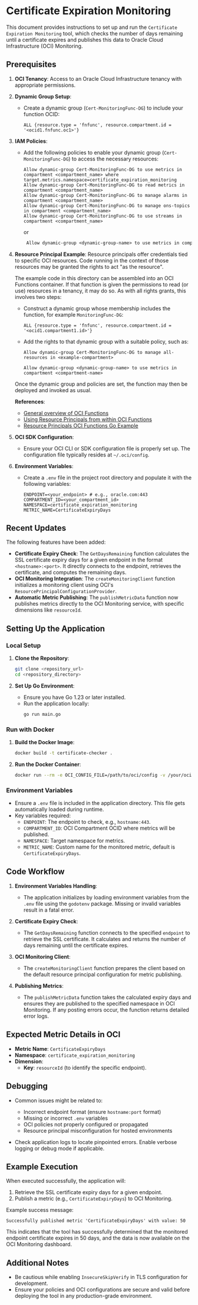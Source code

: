 # Certificate Expiration Monitoring

This document provides instructions to set up and run the `Certificate Expiration Monitoring` tool, which checks the number of days remaining until a certificate expires and publishes this data to Oracle Cloud Infrastructure (OCI) Monitoring.

## Prerequisites

1. **OCI Tenancy**: Access to an Oracle Cloud Infrastructure tenancy with appropriate permissions.
2. **Dynamic Group Setup**:
    - Create a dynamic group (`Cert-MonitoringFunc-DG`) to include your function OCID:
      ```text
      ALL {resource.type = 'fnfunc', resource.compartment.id = '<ocid1.fnfunc.oc1>'}
      ```
      
3. **IAM Policies**:
    - Add the following policies to enable your dynamic group (`Cert-MonitoringFunc-DG`) to access the necessary resources:
      ```text
      Allow dynamic-group Cert-MonitoringFunc-DG to use metrics in compartment <compartment_name> where target.metrics.namespace=certificate_expiration_monitoring
      Allow dynamic-group Cert-MonitoringFunc-DG to read metrics in compartment <compartment_name>
      Allow dynamic-group Cert-MonitoringFunc-DG to manage alarms in compartment <compartment_name>
      Allow dynamic-group Cert-MonitoringFunc-DG to manage ons-topics in compartment <compartment_name>
      Allow dynamic-group Cert-MonitoringFunc-DG to use streams in compartment <compartment_name>
      ```
      or
      ```txt
       Allow dynamic-group <dynamic-group-name> to use metrics in compartment <compartment-name>
      ```

4. **Resource Principal Example**:
   Resource principals offer credentials tied to specific OCI resources. Code running in the context of those resources may be granted the rights to act "as the resource".

   The example code in this directory can be assembled into an OCI Functions container. If that function is given the permissions to read (or use) resources in a tenancy, it may do so. As with all rights grants, this involves two steps:

    - Construct a dynamic group whose membership includes the function, for example  `MonitoringFunc-DG`:
      ```text
      ALL {resource.type = 'fnfunc', resource.compartment.id = '<ocid1.compartment1.id>'}
      ```
    - Add the rights to that dynamic group with a suitable policy, such as:
      ```text
      Allow dynamic-group Cert-MonitoringFunc-DG to manage all-resources in <example-compartment>
      
      Allow dynamic-group <dynamic-group-name> to use metrics in compartment <compartment-name>
      ```

   Once the dynamic group and policies are set, the function may then be deployed and invoked as usual.

   **References**:
    - [General overview of OCI Functions](https://docs.oracle.com/en-us/iaas/Content/Functions/Concepts/functionsconcepts.htm)
    - [Using Resource Principals from within OCI Functions](https://docs.oracle.com/en-us/iaas/Content/Functions/Tasks/functionsaccessingotherresources.htm)
    - [Resource Principals OCI Functions Go Example](https://github.com/oracle/oci-go-sdk/tree/master/example/example_resource_principal_function)

5. **OCI SDK Configuration**:
    - Ensure your OCI CLI or SDK configuration file is properly set up. The configuration file typically resides at `~/.oci/config`.

6. **Environment Variables**:
    - Create a `.env` file in the project root directory and populate it with the following variables:
      ```env
      ENDPOINT=<your_endpoint> # e.g., oracle.com:443
      COMPARTMENT_ID=<your_compartment_id>
      NAMESPACE=certificate_expiration_monitoring
      METRIC_NAME=CertificateExpiryDays
      ```

## Recent Updates

The following features have been added:

- **Certificate Expiry Check**: The `GetDaysRemaining` function calculates the SSL certificate expiry days for a given endpoint in the format `<hostname>:<port>`. It directly connects to the endpoint, retrieves the certificate, and computes the remaining days.
- **OCI Monitoring Integration**: The `createMonitoringClient` function initializes a monitoring client using OCI's `ResourcePrincipalConfigurationProvider`.
- **Automatic Metric Publishing**: The `publishMetricData` function now publishes metrics directly to the OCI Monitoring service, with specific dimensions like `resourceId`.

## Setting Up the Application

### Local Setup

1. **Clone the Repository**:
   ```bash
   git clone <repository_url>
   cd <repository_directory>
   ```

2. **Set Up Go Environment**:
    - Ensure you have Go 1.23 or later installed.
    - Run the application locally:
      ```bash
      go run main.go
      ```

### Run with Docker

1. **Build the Docker Image**:
   ```bash
   docker build -t certificate-checker .
   ```

2. **Run the Docker Container**:
   ```bash
   docker run --rm -e OCI_CONFIG_FILE=/path/to/oci/config -v /your/oci/config:/home/appuser/.oci certificate-checker
   ```

### Environment Variables

- Ensure a `.env` file is included in the application directory. This file gets automatically loaded during runtime.
- Key variables required:
    - `ENDPOINT`: The endpoint to check, e.g., `hostname:443`.
    - `COMPARTMENT_ID`: OCI Compartment OCID where metrics will be published.
    - `NAMESPACE`: Target namespace for metrics.
    - `METRIC_NAME`: Custom name for the monitored metric, default is `CertificateExpiryDays`.

## Code Workflow

1. **Environment Variables Handling**:
    - The application initializes by loading environment variables from the `.env` file using the `godotenv` package. Missing or invalid variables result in a fatal error.

2. **Certificate Expiry Check**:
    - The `GetDaysRemaining` function connects to the specified `endpoint` to retrieve the SSL certificate. It calculates and returns the number of days remaining until the certificate expires.

3. **OCI Monitoring Client**:
    - The `createMonitoringClient` function prepares the client based on the default resource principal configuration for metric publishing.

4. **Publishing Metrics**:
    - The `publishMetricData` function takes the calculated expiry days and ensures they are published to the specified namespace in OCI Monitoring. If any posting errors occur, the function returns detailed error logs.

## Expected Metric Details in OCI

- **Metric Name**: `CertificateExpiryDays`
- **Namespace**: `certificate_expiration_monitoring`
- **Dimension**:
    - **Key**: `resourceId` (to identify the specific endpoint).

## Debugging

- Common issues might be related to:
    - Incorrect endpoint format (ensure `hostname:port` format)
    - Missing or incorrect `.env` variables
    - OCI policies not properly configured or propagated
    - Resource principal misconfiguration for hosted environments

- Check application logs to locate pinpointed errors. Enable verbose logging or debug mode if applicable.

## Example Execution

When executed successfully, the application will:
1. Retrieve the SSL certificate expiry days for a given endpoint.
2. Publish a metric (e.g., `CertificateExpiryDays`) to OCI Monitoring.

Example success message:
```text
Successfully published metric 'CertificateExpiryDays' with value: 50
```
This indicates that the tool has successfully determined that the monitored endpoint certificate expires in 50 days, and the data is now available on the OCI Monitoring dashboard.

## Additional Notes

- Be cautious while enabling `InsecureSkipVerify` in TLS configuration for development.
- Ensure your policies and OCI configurations are secure and valid before deploying the tool in any production-grade environment.
